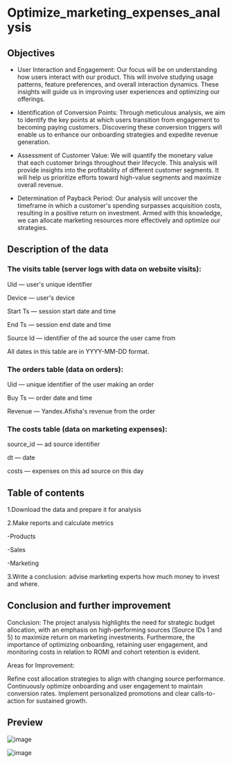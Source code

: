 # Optimize_marketing_expenses_analysis

## Objectives

* User Interaction and Engagement: Our focus will be on understanding how users interact with our product. This will involve studying usage patterns, feature preferences, and overall interaction dynamics. These insights will guide us in improving user experiences and optimizing our offerings.

* Identification of Conversion Points: Through meticulous analysis, we aim to identify the key points at which users transition from engagement to becoming paying customers. Discovering these conversion triggers will enable us to enhance our onboarding strategies and expedite revenue generation.

* Assessment of Customer Value: We will quantify the monetary value that each customer brings throughout their lifecycle. This analysis will provide insights into the profitability of different customer segments. It will help us prioritize efforts toward high-value segments and maximize overall revenue.

* Determination of Payback Period: Our analysis will uncover the timeframe in which a customer's spending surpasses acquisition costs, resulting in a positive return on investment. Armed with this knowledge, we can allocate marketing resources more effectively and optimize our strategies.

## Description of the data

### The visits table (server logs with data on website visits):

Uid — user's unique identifier

Device — user's device

Start Ts — session start date and time

End Ts — session end date and time

Source Id — identifier of the ad source the user came from

All dates in this table are in YYYY-MM-DD format.

### The orders table (data on orders):

Uid — unique identifier of the user making an order

Buy Ts — order date and time

Revenue — Yandex.Afisha's revenue from the order

### The costs table (data on marketing expenses):

source_id — ad source identifier

dt — date

costs — expenses on this ad source on this day

## Table of contents
1.Download the data and prepare it for analysis

2.Make reports and calculate metrics

-Products

-Sales

-Marketing

3.Write a conclusion: advise marketing experts how much money to invest and where.

## Conclusion and further improvement
Conclusion:
The project analysis highlights the need for strategic budget allocation, with an emphasis on high-performing sources (Source IDs 1 and 5) to maximize return on marketing investments. Furthermore, the importance of optimizing onboarding, retaining user engagement, and monitoring costs in relation to ROMI and cohort retention is evident.

Areas for Improvement:

Refine cost allocation strategies to align with changing source performance.
Continuously optimize onboarding and user engagement to maintain conversion rates.
Implement personalized promotions and clear calls-to-action for sustained growth.

## Preview
![image](https://github.com/kaizermm/Stocky-E-commerce-website/assets/121756502/62ea1c7d-209a-4178-a263-cb6fdb9c0580)

![image](https://github.com/kaizermm/Stocky-E-commerce-website/assets/121756502/2b5ead18-bb0f-46e4-8d6f-3f8129ced81a)















